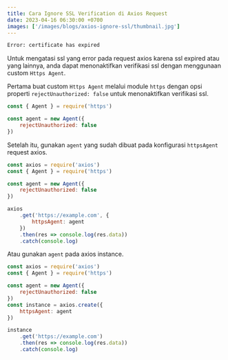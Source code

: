 ```yaml
---
title: Cara Ignore SSL Verification di Axios Request
date: 2023-04-16 06:30:00 +0700
images: ['/images/blogs/axios-ignore-ssl/thumbnail.jpg']
---
```


```bash
Error: certificate has expired
```

Untuk mengatasi ssl yang error pada request axios karena ssl expired atau yang lainnya, anda dapat menonaktifkan verifikasi ssl dengan menggunaan custom `Https Agent`.

Pertama buat custom `Https Agent` melalui module `https` dengan opsi properti `rejectUnauthorized: false` untuk menonaktifkan verifikasi ssl.

```js
const { Agent } = require('https')

const agent = new Agent({
    rejectUnauthorized: false
})
```

Setelah itu, gunakan `agent` yang sudah dibuat pada konfigurasi `httpsAgent` request axios.

```js
const axios = require('axios')
const { Agent } = require('https')

const agent = new Agent({
    rejectUnauthorized: false
})

axios
    .get('https://example.com', {
        httpsAgent: agent
    })
    .then(res => console.log(res.data))
    .catch(console.log)
```

Atau gunakan `agent` pada axios instance.

```js
const axios = require('axios')
const { Agent } = require('https')

const agent = new Agent({
    rejectUnauthorized: false
})
const instance = axios.create({
    httpsAgent: agent
})

instance
    .get('https://example.com')
    .then(res => console.log(res.data))
    .catch(console.log)
```